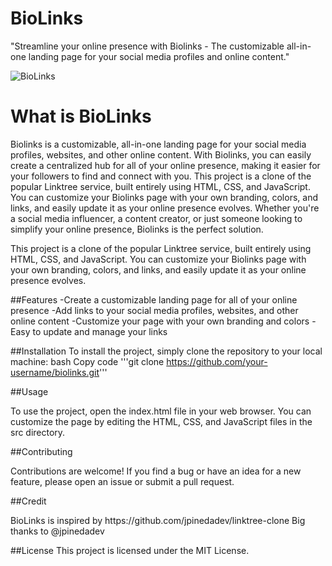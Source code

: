 # BioLinks
"Streamline your online presence with Biolinks - The customizable all-in-one landing page for your social media profiles and online content."

![BioLinks](https://example.com/ap.jpg)

# What is BioLinks
<p>Biolinks is a customizable, all-in-one landing page for your social media profiles, websites, and other online content. With Biolinks, you can easily create a centralized hub for all of your online presence, making it easier for your followers to find and connect with you. This project is a clone of the popular Linktree service, built entirely using HTML, CSS, and JavaScript. You can customize your Biolinks page with your own branding, colors, and links, and easily update it as your online presence evolves. Whether you're a social media influencer, a content creator, or just someone looking to simplify your online presence, Biolinks is the perfect solution.</p>

<p>This project is a clone of the popular Linktree service, built entirely using HTML, CSS, and JavaScript. You can customize your Biolinks page with your own branding, colors, and links, and easily update it as your online presence evolves.</p>


##Features
-Create a customizable landing page for all of your online presence
-Add links to your social media profiles, websites, and other online content
-Customize your page with your own branding and colors
-Easy to update and manage your links


##Installation
To install the project, simply clone the repository to your local machine:
bash
Copy code
'''git clone https://github.com/your-username/biolinks.git'''

##Usage
<p>To use the project, open the index.html file in your web browser. You can customize the page by editing the HTML, CSS, and JavaScript files in the src directory.</p>

##Contributing
<p>Contributions are welcome! If you find a bug or have an idea for a new feature, please open an issue or submit a pull request.</p>

##Credit
<p>BioLinks is inspired by https://github.com/jpinedadev/linktree-clone Big thanks to @jpinedadev</p>

##License
This project is licensed under the MIT License.
